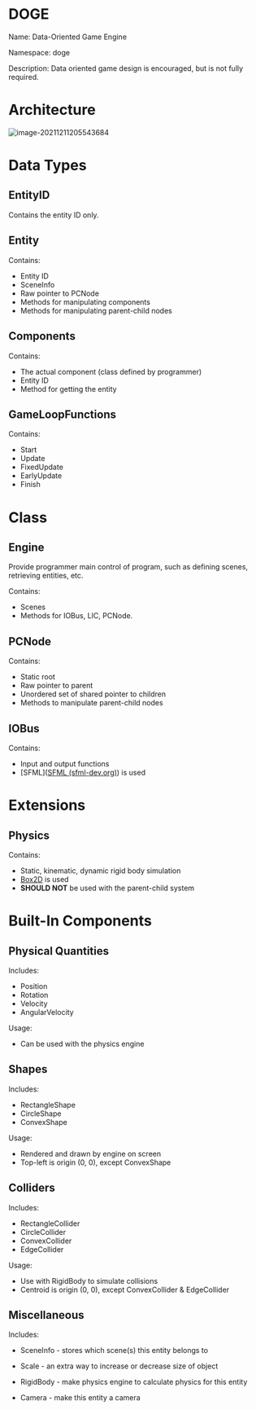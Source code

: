# DOGE

Name: Data-Oriented Game Engine

Namespace: doge

Description: Data oriented game design is encouraged, but is not fully required.

# Architecture

![image-20211211205543684](C:\Users\Lio\AppData\Roaming\Typora\typora-user-images\image-20211211205543684.png)

# Data Types

## EntityID

Contains the entity ID only.

## Entity

Contains:

- Entity ID
- SceneInfo
- Raw pointer to PCNode
- Methods for manipulating components
- Methods for manipulating parent-child nodes

## Components

Contains:

- The actual component (class defined by programmer)
- Entity ID
- Method for getting the entity

## GameLoopFunctions

Contains:

- Start
- Update
- FixedUpdate
- EarlyUpdate
- Finish

# Class

## Engine

Provide programmer main control of program, such as defining scenes, retrieving entities, etc.

Contains:

- Scenes
- Methods for IOBus, LIC, PCNode.

## PCNode

Contains:

- Static root
- Raw pointer to parent
- Unordered set of shared pointer to children
- Methods to manipulate parent-child nodes

## IOBus

Contains:

- Input and output functions
- [SFML]([SFML (sfml-dev.org)](https://www.sfml-dev.org/)) is used

# Extensions

## Physics

Contains:

- Static, kinematic, dynamic rigid body simulation
- [Box2D](https://box2d.org/) is used
- **SHOULD NOT** be used with the parent-child system

# Built-In Components

## Physical Quantities

Includes:

- Position
- Rotation
- Velocity
- AngularVelocity

Usage:

- Can be used with the physics engine

## Shapes

Includes:

- RectangleShape
- CircleShape
- ConvexShape

Usage:

- Rendered and drawn by engine on screen
- Top-left is origin (0, 0), except ConvexShape

## Colliders

Includes:

- RectangleCollider
- CircleCollider
- ConvexCollider
- EdgeCollider

Usage:

- Use with RigidBody to simulate collisions
- Centroid is origin (0, 0), except ConvexCollider & EdgeCollider

## Miscellaneous

Includes:

- SceneInfo - stores which scene(s) this entity belongs to

- Scale - an extra way to increase or decrease size of object
- RigidBody - make physics engine to calculate physics for this entity
- Camera - make this entity a camera